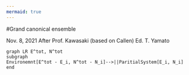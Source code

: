 ```yaml
---
mermaid: true
---
```

#Grand canonical ensemble

Nov. 8, 2021
After Prof. Kawasaki (based on Callen)
Ed. T. Yamato


```mermaid
graph LR E^tot, N^tot
subgraph
Environemnt[E^tot - E_i, N^tot - N_i]-->||ParitialSystem[E_i, N_i]
end
```

